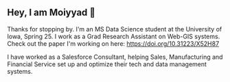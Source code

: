 ## Hey, I am Moiyyad 👋

Thanks for stopping by. I'm an MS Data Science student at the University of Iowa, Spring 25. I work as a Grad Research Assistant on Web-GIS systems. 
Check out the paper I'm working on here: https://doi.org/10.31223/X52H87  

I have worked as a Salesforce Consultant, helping Sales, Manufacturing and Financial Service set up and optimize their tech and data management systems.


<!--
**msufi98/msufi98** is a ✨ _special_ ✨ repository because its `README.md` (this file) appears on your GitHub profile.

Here are some ideas to get you started:

- 🔭 I’m currently working on ...
- 🌱 I’m currently learning ...
- 👯 I’m looking to collaborate on ...
- 🤔 I’m looking for help with ...
- 💬 Ask me about ...
- 📫 How to reach me: ...
- 😄 Pronouns: ...
- ⚡ Fun fact: ...
-->
